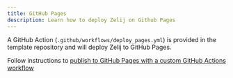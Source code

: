 ```yaml
---
title: GitHub Pages
description: Learn how to deploy Zelij on Github Pages
---
```


A GitHub Action (`.github/workflows/deploy_pages.yml`) is provided in the template repository and will deploy Zelij to GitHub Pages.

Follow instructions to [publish to GitHub Pages with a custom GitHub Actions workflow](https://docs.github.com/en/pages/getting-started-with-github-pages/configuring-a-publishing-source-for-your-github-pages-site#publishing-with-a-custom-github-actions-workflow)